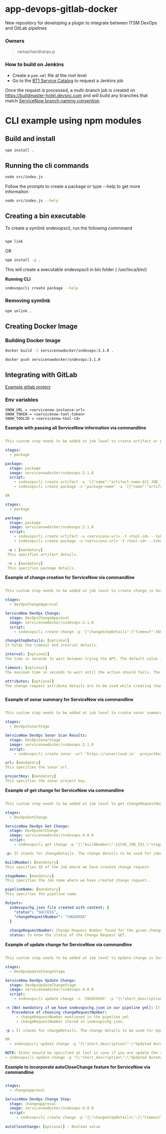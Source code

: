 # app-devops-gitlab-docker

 New repository for developing a plugin to integrate between ITSM DevOps and GitLab pipelines

### Owners

> ramachandrarao.p

### How to build on Jenkins
* Create a `pom.xml` file at the root level
* Go to the [BT1 Service Catalog](https://buildtools1.service-now.com/nav_to.do?uri=%2Fcom.glideapp.servicecatalog_cat_item_view.do%3Fv%3D1%26sysparm_id%3D9dbd0c54db1acb403a3d5dd5ce961948%26sysparm_link_parent%3Dad2fecb72bfc310052f7c71317da157e%26sysparm_catalog%3De0d08b13c3330100c8b837659bba8fb4%26sysparm_catalog_view%3Dess%26sysparm_view%3Dess) to request a Jenkins job

Once the request is processed, a multi-branch job is created on https://buildmaster-hotel.devsnc.com and will build any branches that match [ServiceNow branch naming convention](https://buildtools1.service-now.com/kb_view_customer.do?sysparm_article=KB0528607).

# CLI example using npm modules

## Build and install

```sh
npm install .
```

## Running the cli commands

```sh
node src/index.js
```

Follow the prompts to create a package or type --help to get more informaiton

```sh
node src/index.js --help
```

## Creating a bin executable 

To create a symlink sndevopscli, run the following commmand

```sh

npm link

```
OR

```sh
npm install -g .
```

This will create a executable sndevopscli in bin folder ( /usr/loca/bin/)

**Running CLI**

```sh
sndevopscli create package --help
```
### Removing symlink

```sh
npm unlink .
```

## Creating Docker Image

### Building Docker Image

```sh
docker build -t servicenowdocker/sndevops:3.1.0 .
```

```sh
docker push servicenowdocker/sndevops:3.1.0
```

## Integrating with GitLab

[Example gitlab project](/gitlab-ci.yml)


### Env variables 

```
SNOW_URL = <servicenow-instance-url>
SNOW_TOKEN = <servicenow-tool-token>
SNOW_TOOLID = <servicenow-tool-id>
```

**Example with passing all ServiceNow information via commandline**
```yaml

This custom step needs to be added at job level to create artifact or package in ServiceNow instance.

stages:
  - package

package:
  stage: package
  image: servicenowdocker/sndevops:3.1.0
  script: 
    - sndevopscli create artifact -a '[{"name":"artifact-name-$CI_JOB_ID","repositoryName":"artifact-repo-name" ,"version":"1.3.0"}]'
    - sndevopscli create package -n "package-name" -a '[{"name":"artifact-name-$CI_JOB_ID","repositoryName":"artifact-repo-name" ,"version":"1.3.0"}]

OR

stages:
  - package

package:
  stage: package
  image: servicenowdocker/sndevops:3.1.0
  script: 
    - sndevopscli create artifact -u <serviceno-url> -t <tool-id> --token <tool-token> -a '[{"name":"artifact-name-$CI_JOB_ID","repositoryName":"artifact-repo-name" ,"version":"1.3.0"}]'
    - sndevopscli create package -u <serviceno-url> -t <tool-id> --token <tool-token> -n "package-mame" -a '[{"name":"artifact-name-$CI_JOB_ID","repositoryName":"artifact-repo-name" ,"version":"1.3.0"}]

 -a : [mandatory]
 This specifies artifact details.

 -n : [mandatory]
 This specifies package details.

```


**Example of change creation for ServiceNow via commandline**
```yaml

This custom step needs to be added at job level to create change in ServiceNow instance.

stages:
  - DevOpsChangeApproval

ServiceNow DevOps Change:
  stage: DevOpsChangeApproval
  image: servicenowdocker/sndevops:3.1.0
  script: 
    - sndevopscli create change -p '{"changeStepDetails":{"timeout":3600,"interval":100},"attributes":{"short_description":"Automated Software Deployment","description":"Automated Software Deployment.","assignment_group":"XXXXXXX","implementation_plan":"Software update is tested and results can be found in Test Summaries Tab.","backout_plan":"When software fails in production, the previous software release will be re-deployed.","test_plan":"Testing if the software was successfully deployed or not"}}'

changeStepDetails: [optional]
It holds the timeout and interval details.

interval: [optional]
The time in seconds to wait between trying the API. The default value is 100 seconds.

timeout: [optional]
The maximum time in seconds to wait until the action should fails. The default value is 3600 seconds.

attributes: [optional]
The change request attribute details are to be used while creating change in ServiceNow instance. The change request is a JSON object surrounded by curly braces {} containing key-value pairs separated by a comma ,. A key-value pair consists of a key and a value separated by a colon :. The keys supported in key-value pair are short_description, description, assignment_group, implementation_plan, backout_plan, test_plan etc.



```

**Example of sonar summary for ServiceNow via commandline**
```yaml

This custom step needs to be added at job level to create sonar summary in ServiceNow instance.

stages:
  - DevOpsSonarStage

ServiceNow DevOps Sonar Scan Results:
  stage: DevOpsSonarStage
  image: servicenowdocker/sndevops:3.1.0
  script: 
    - sndevopscli create sonar -url 'https://sonarcloud.io' -projectKey 'xxxxxxx'

url: [mandatory]
This specifies the sonar url.

projectKey: [mandatory]
This specifies the sonar project key.

```

**Example of get change for ServiceNow via commandline**
```yaml

This custom step needs to be added at job level to get changeRequestNumber from ServiceNow instance with provided changeDetails to identify the change-request.

stages:
  - DevOpsGetChange

ServiceNow DevOps Get Change:
  stage: DevOpsGetChange
  image: servicenowdocker/sndevops:4.0.0
  script: 
    - sndevopscli get change -p "{\"buildNumber\":${CHG_JOB_ID},\"stageName\":\"ServiceNow DevOps Change Step\",\"pipelineName\":\"GitlabDockerGetAndUpdateChange\"}"

-p: It stands for changeDetails. The change details to be used for identifying change request in ServiceNow instance. The change details is a JSON object surrounded by curly braces {} containing key-value pair separated by a comma ,. A key-value pair consists of a key and a value separated by a colon :. The keys supported in key-value pair are buildNumber, pipelineName, stageName

buildNumber: [mandatory]
This specifies ID of the Job where we have created change request.

stageName: [mandatory]
This specifies the Job name where we have created change request..

pipelineName: [mandatory]
This specifies the pipeline name.

Outputs:
  sndevopschg.json file created with content: {
    "status": "SUCCESS",
    "changeRequestNumber": "CHGXXXXX"
  }
  
  changeRequestNumber: Change Request Number found for the given change details
  status: To know the status of the Change Request GET.

```

**Example of update change for ServiceNow via commandline**
```yaml

This custom step needs to be added at job level to Update change in ServiceNow instance for the changeRequestNumber provided as input along with changeRequestDetails.

stages:
  - DevOpsUpdateChangeStage

ServiceNow DevOps Update Change:
  stage: DevOpsUpdateChangeStage
  image: servicenowdocker/sndevops:4.0.0
  script: 
    - sndevopscli update change -n 'CHGXXXXXX' -p "{\"short_description\":\"G Venkata12345 Automated Software Deployment\",\"description\":\"Automated Software Deployment.\",\"assignment_group\":\"XXXXX\",\"implementation_plan\":\"Software update is tested and results can be found in Test Summaries Tab.\",\"backout_plan\":\"When software fails in production, the previous software release will be re-deployed.\",\"test_plan\":\"Testing if the software was successfully deployed or not\"}"

-n [Not mandatory if we have sndevopschg.json in our pipeline yml]: It stands for changeRequestNumber. The change request number to identify a unique change request. 
   Precedence of choosing changeRequestNumber: 
     - changeRequestNumber mentioned in the pipeline yml
     - changeRequestNumber stored in sndevopschg.json.

-p : It stands for changeDetails. The change details to be used for Updating the change request information identified by the specified change request number with the key-value pairs. The change details is a JSON object surrounded by curly braces {} containing key-value pair separated by a comma ,. A key-value pair consists of a key and a value separated by a colon :. The keys supported in key-value pair are short_description, state, description, work_notes ..so on

OR
  - sndevopscli update change -p "{\"short_description\":\"Updated Automated Software Deployment\",\"description\":\"Automated Software Deployment.\",\"assignment_group\":\"XXXXXXXXXX\",\"implementation_plan\":\"Software update is tested and results can be found in Test Summaries Tab.\",\"backout_plan\":\"When software fails in production, the previous software release will be re-deployed.\",\"test_plan\":\"Testing if the software was successfully deployed or not\"}"

NOTE: State should be specified at last in case if you are update the state of change request.
- sndevopscli update change -p "{\"short_description\":\"Updated Automated Software Deployment\",\"description\":\"Automated Software Deployment.\",\"assignment_group\":\"XXXXXXXXXX\",\"implementation_plan\":\"Software update is tested and results can be found in Test Summaries Tab.\",\"backout_plan\":\"When software fails in production, the previous software release will be re-deployed.\",\"test_plan\":\"Testing if the software was successfully deployed or not\","state":"3"}'

```

**Example to incorporate autoCloseChange feature for ServiceNow via commandline**
```yaml

stages:
  - changeapproval

ServiceNow DevOps Change Step:
  stage: changeapproval
  image: servicenowdocker/sndevops:4.0.0
  script: 
     - sndevopscli create change -p "{\"changeStepDetails\":{\"timeout\":3600,\"interval\":100},\"autoCloseChange\":true,\"attributes\":{\"short_description\":\"G Venkata Automated Software Deployment\",\"description\":\"Automated Software Deployment.\",\"assignment_group\":\"xxxxxxxx\",\"implementation_plan\":\"Software update is tested and results can be found in Test Summaries Tab.\",\"backout_plan\":\"When software fails in production, the previous software release will be re-deployed.\",\"test_plan\":\"Testing if the software was successfully deployed or not\"}}"
  
autoCloseChange: [optional] : Boolean value

```

